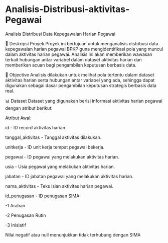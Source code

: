 # Analisis-Distribusi-aktivitas-Pegawai

Analisis Distribusi Data Kepegawaian Harian Pegawai 


📌 Deskripsi Proyek
Proyek ini bertujuan untuk menganalisis distribusi data kepegawaian harian pegawai BPKP guna mengidentifikasi pola yang muncul dalam aktivitas harian pegawai. Analisis ini akan memberikan wawasan terkait hubungan antar variabel dalam dataset aktivitas harian dan memberikan acuan bagi pengambilan keputusan berbasis data.

🎯 Objective
Analisis dilakukan untuk melihat pola tertentu dalam dataset aktivitas harian serta hubungan antar variabel yang ada, sehingga dapat digunakan sebagai dasar pengambilan keputusan strategis berbasis data real.

📊 Dataset
Dataset yang digunakan berisi informasi aktivitas harian pegawai dengan atribut berikut:

Atribut Awal:

id - ID record aktivitas harian.

tanggal_aktivitas - Tanggal aktivitas dilakukan.

unitkerja - ID unit kerja tempat pegawai bekerja.

pegawai - ID pegawai yang melakukan aktivitas harian.

usia - Usia pegawai yang melakukan aktivitas harian.

jabatan - ID jabatan pegawai yang melakukan aktivitas harian.

nama_aktivitas - Teks isian aktivitas harian pegawai.

id_penugasan - ID penugasan SIMA:

-1 Arahan

-2 Penugasan Rutin

-3 Inisiatif

Nilai negatif atau null menunjukkan tidak terhubung dengan SIMA
